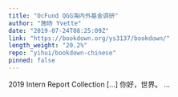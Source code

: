 ```yaml
---
title: "OcFund QGG海内外基金调研"
author: "施旸 Yvette"
date: "2019-07-24T08:25:09Z"
link: "https://bookdown.org/ys3137/bookdown/"
length_weight: "20.2%"
repo: "yihui/bookdown-chinese"
pinned: false
---
```


2019 Intern Report Collection [...] 你好，世界。 ...
